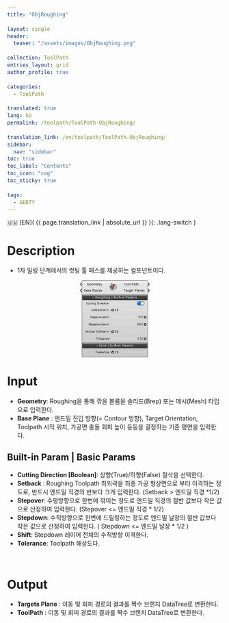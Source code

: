 ```yaml
---
title: "ObjRoughing"

layout: single
header:
  teaser: "/assets/images/ObjRoughing.png"

collection: ToolPath
entries_layout: grid
author_profile: true

categories:
  - ToolPath

translated: true
lang: ko
permalink: /toolpath/ToolPath-ObjRoughing/

translation_link: /en/toolpath/ToolPath-ObjRoughing/
sidebar:
  nav: "sidebar"
toc: true
toc_label: "Contents"
toc_icon: "cog"
toc_sticky: true

tags: 
  - GERTY
---
```


:us_outlying_islands: [EN]( {{ page.translation_link | absolute_url }} ){: .lang-switch }

# Description

* 1차 밀링 단계에서의 컷팅 툴 패스를 제공하는 컴포넌트이다.

<p align="center">  <img src="/assets/images/ObjRoughing.png" align="center" width="32%"></p>

# Input

* **Geometry**: Roughing을 통해 깎을 볼륨을 솔리드(Brep) 또는 메시(Mesh) 타입으로 입력한다.
* **Base Plane** : 엔드밀 진입 방향(= Contour 방향), Target Orientation, Toolpath 시작 위치, 가공면 충돌 회피 높이 등등을 결정하는 기준 평면을 입력한다.


## Built-in Param | Basic Params

* **Cutting Direction [Boolean]**: 상향(True)/하향(False) 절삭을 선택한다.
* **Setback** : Roughing Toolpath 최외곽을 최종 가공 형상면으로 부터 이격하는 정도로, 반드시 엔드밀 직경의 반보다 크게 입력한다. (Setback > 엔드밀 직경 *1/2) 
* **Stepover**: 수평방향으로 한번에 깎이는 정도로 엔드밀 직경의 절반 값보다 작은 값으로 산정하여 입력한다. (Stepover <= 엔드밀 직경 * 1/2)
* **Stepdown**: 수직방향으로 한번에 드릴링하는 정도로 엔드밀 날장의 절반 값보다 작은 값으로 산정하여 입력한다. ( Stepdown <= 엔드밀 날장 * 1/2 )
* **Shift**: Stepdown 레이어 전체의 수직방향 이격한다.
* **Tolerance**: Toolpath 해상도다.

<br>

# Output

* **Targets Plane** : 이동 및 회피 경로의 결과를 짝수 브랜치 DataTree로 변환한다.
* **ToolPath** : 이동 및 회피 경로의 결과를 짝수 브랜치 DataTree로 변환한다.